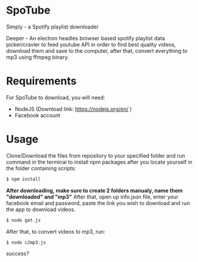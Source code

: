 # SpoTube

Simply - a Spotify playlist downloader

Deeper - An electron headles browser based spotify playlist data picker/cravler to feed youtube API in order to find best quality videos, download them and save to the computer, after that, convert everything to mp3 using ffmpeg binary.

# Requirements

For SpoTube to download, you will need:

  - NodeJS
  (Download link: https://nodejs.org/en/ )
  - Facebook account
  
# Usage
  
Clone/Download the files from repository to your specified folder and run command in the terminal to install npm packages after you locate yourself in the folder containing scripts: 
  
```sh
$ npm install
```

**After downloading, make sure to create 2 folders manualy, name them "downloaded" and "mp3"**
After that, open up info.json file, enter your facebook email and password, paste the link you wish to download and run the app to download videos.

```sh
$ node get.js
```

After that, to convert videos to mp3, run:

```sh
$ node c2mp3.js
```
*success?*

